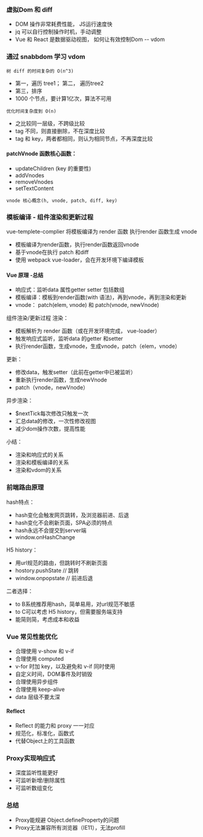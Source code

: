 ### 虚拟Dom 和 diff
- DOM 操作非常耗费性能， JS运行速度快
- jq 可以自行控制操作时机，手动调整
- Vue 和 React 是数据驱动视图， 如何让有效控制Dom -- vdom

### 通过 snabbdom 学习 vdom

`树 diff 的时间复杂的 O(n^3)`
- 第一，遍历 tree1； 第二， 遍历tree2
- 第三，排序
- 1000 个节点，要计算1亿次，算法不可用


`优化时间复杂度到 O(n)`
- 之比较同一层级，不跨级比较
- tag 不同，则直接删除，不在深度比较
- tag 和 key，两者都相同，则认为相同节点，不再深度比较

#### patchVnode 函数核心函数：
- updateChildren (key 的重要性)
- addVnodes
- removeVnodes
- setTextContent

`vnode 核心概念(h, vnode, patch, diff, key)`

### 模板编译 - 组件渲染和更新过程
vue-templete-complier 将模板编译为 render 函数
执行render 函数生成 vnode 

- 模板编译为render函数，执行render函数返回vnode
- 基于vnode在执行 patch 和diff
- 使用 webpack vue-loader，会在开发环境下编译模板

#### Vue 原理 -总结
- 响应式：监听data 属性getter setter 包括数组
- 模板编译：模板到render函数(with 语法)，再到vnode，再到渲染和更新
- vnode： patch(elem, vnode) 和 patch(vnode, newVnode)

组件渲染/更新过程
渲染：
- 模板解析为 render 函数（或在开发环境完成， vue-loader）
- 触发响应式监听，监听data 的getter 和setter
- 执行render函数，生成vnode，生成vnode，patch（elem，vnode）

更新：
- 修改data，触发setter（此前在getter中已被监听）
- 重新执行render函数，生成newVnode
- patch（vnode，newVnode）

异步渲染：
- $nextTick每次修改只触发一次
- 汇总data的修改，一次性修改视图
- 减少dom操作次数，提高性能

小结：
- 渲染和响应式的关系
- 渲染和模板编译的关系
- 渲染和vdom的关系

### 前端路由原理

hash特点：
- hash变化会触发网页跳转，及浏览器前进、后退
- hash变化不会刷新页面，SPA必须的特点
- hash永远不会提交到server端
- window.onHashChange

H5 history：
- 用url规范的路由，但跳转时不刷新页面
- hostory.pushState // 跳转
- window.onpopstate // 前进后退

二者选择：
- to B系统推荐用hash，简单易用，对url规范不敏感
- to C可以考虑 H5 history，但需要服务端支持
- 能简则简，考虑成本和收益

### Vue 常见性能优化
- 合理使用 v-show 和 v-if
- 合理使用 computed
- v-for 时加 key，以及避免和 v-if 同时使用
- 自定义时间，DOM事件及时销毁
- 合理使用异步组件
- 合理使用 keep-alive
- data 层级不要太深

#### Reflect
- Reflect 的能力和 proxy 一一对应
- 规范化，标准化，函数式
- 代替Object上的工具函数

### Proxy实现响应式
- 深度监听性能更好
- 可监听新增/删除属性
- 可监听数组变化

### 总结
- Proxy能规避 Object.defineProperty的问题
- Proxy无法兼容所有浏览器（IE11），无法profill
